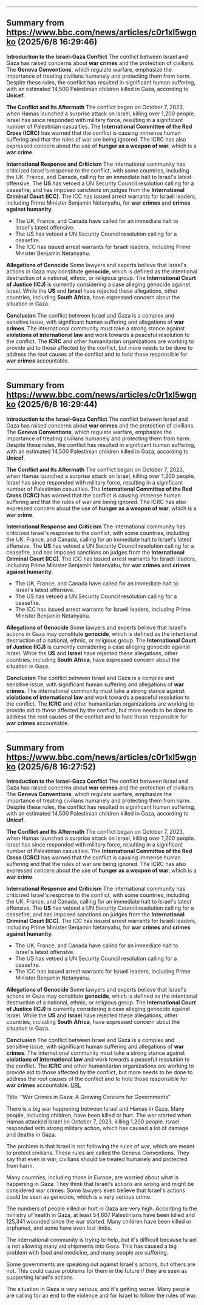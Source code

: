 
---
## Summary from https://www.bbc.com/news/articles/c0r1xl5wgnko (2025/6/8 16:29:46)

**Introduction to the Israel-Gaza Conflict**
The conflict between Israel and Gaza has raised concerns about **war crimes** and the protection of civilians. The **Geneva Conventions**, which regulate warfare, emphasize the importance of treating civilians humanely and protecting them from harm. Despite these rules, the conflict has resulted in significant human suffering, with an estimated 14,500 Palestinian children killed in Gaza, according to **Unicef**.

**The Conflict and Its Aftermath**
The conflict began on October 7, 2023, when Hamas launched a surprise attack on Israel, killing over 1,200 people. Israel has since responded with military force, resulting in a significant number of Palestinian casualties. The **International Committee of the Red Cross (ICRC)** has warned that the conflict is causing immense human suffering and that the rules of war are being ignored. The ICRC has also expressed concern about the use of **hunger as a weapon of war**, which is a **war crime**.

**International Response and Criticism**
The international community has criticized Israel's response to the conflict, with some countries, including the UK, France, and Canada, calling for an immediate halt to Israel's latest offensive. The **US** has vetoed a UN Security Council resolution calling for a ceasefire, and has imposed sanctions on judges from the **International Criminal Court (ICC)**. The ICC has issued arrest warrants for Israeli leaders, including Prime Minister Benjamin Netanyahu, for **war crimes** and **crimes against humanity**.

* The UK, France, and Canada have called for an immediate halt to Israel's latest offensive.
* The US has vetoed a UN Security Council resolution calling for a ceasefire.
* The ICC has issued arrest warrants for Israeli leaders, including Prime Minister Benjamin Netanyahu.

**Allegations of Genocide**
Some lawyers and experts believe that Israel's actions in Gaza may constitute **genocide**, which is defined as the intentional destruction of a national, ethnic, or religious group. The **International Court of Justice (ICJ)** is currently considering a case alleging genocide against Israel. While the **US** and **Israel** have rejected these allegations, other countries, including **South Africa**, have expressed concern about the situation in Gaza.

**Conclusion**
The conflict between Israel and Gaza is a complex and sensitive issue, with significant human suffering and allegations of **war crimes**. The international community must take a strong stance against **violations of international law** and work towards a peaceful resolution to the conflict. The **ICRC** and other humanitarian organizations are working to provide aid to those affected by the conflict, but more needs to be done to address the root causes of the conflict and to hold those responsible for **war crimes** accountable.

---
## Summary from https://www.bbc.com/news/articles/c0r1xl5wgnko (2025/6/8 16:29:44)

**Introduction to the Israel-Gaza Conflict**
The conflict between Israel and Gaza has raised concerns about **war crimes** and the protection of civilians. The **Geneva Conventions**, which regulate warfare, emphasize the importance of treating civilians humanely and protecting them from harm. Despite these rules, the conflict has resulted in significant human suffering, with an estimated 14,500 Palestinian children killed in Gaza, according to **Unicef**.

**The Conflict and Its Aftermath**
The conflict began on October 7, 2023, when Hamas launched a surprise attack on Israel, killing over 1,200 people. Israel has since responded with military force, resulting in a significant number of Palestinian casualties. The **International Committee of the Red Cross (ICRC)** has warned that the conflict is causing immense human suffering and that the rules of war are being ignored. The ICRC has also expressed concern about the use of **hunger as a weapon of war**, which is a **war crime**.

**International Response and Criticism**
The international community has criticized Israel's response to the conflict, with some countries, including the UK, France, and Canada, calling for an immediate halt to Israel's latest offensive. The **US** has vetoed a UN Security Council resolution calling for a ceasefire, and has imposed sanctions on judges from the **International Criminal Court (ICC)**. The ICC has issued arrest warrants for Israeli leaders, including Prime Minister Benjamin Netanyahu, for **war crimes** and **crimes against humanity**.

* The UK, France, and Canada have called for an immediate halt to Israel's latest offensive.
* The US has vetoed a UN Security Council resolution calling for a ceasefire.
* The ICC has issued arrest warrants for Israeli leaders, including Prime Minister Benjamin Netanyahu.

**Allegations of Genocide**
Some lawyers and experts believe that Israel's actions in Gaza may constitute **genocide**, which is defined as the intentional destruction of a national, ethnic, or religious group. The **International Court of Justice (ICJ)** is currently considering a case alleging genocide against Israel. While the **US** and **Israel** have rejected these allegations, other countries, including **South Africa**, have expressed concern about the situation in Gaza.

**Conclusion**
The conflict between Israel and Gaza is a complex and sensitive issue, with significant human suffering and allegations of **war crimes**. The international community must take a strong stance against **violations of international law** and work towards a peaceful resolution to the conflict. The **ICRC** and other humanitarian organizations are working to provide aid to those affected by the conflict, but more needs to be done to address the root causes of the conflict and to hold those responsible for **war crimes** accountable.

---
## Summary from https://www.bbc.com/news/articles/c0r1xl5wgnko (2025/6/8 16:27:52)

**Introduction to the Israel-Gaza Conflict**
The conflict between Israel and Gaza has raised concerns about **war crimes** and the protection of civilians. The **Geneva Conventions**, which regulate warfare, emphasize the importance of treating civilians humanely and protecting them from harm. Despite these rules, the conflict has resulted in significant human suffering, with an estimated 14,500 Palestinian children killed in Gaza, according to **Unicef**.

**The Conflict and Its Aftermath**
The conflict began on October 7, 2023, when Hamas launched a surprise attack on Israel, killing over 1,200 people. Israel has since responded with military force, resulting in a significant number of Palestinian casualties. The **International Committee of the Red Cross (ICRC)** has warned that the conflict is causing immense human suffering and that the rules of war are being ignored. The ICRC has also expressed concern about the use of **hunger as a weapon of war**, which is a **war crime**.

**International Response and Criticism**
The international community has criticized Israel's response to the conflict, with some countries, including the UK, France, and Canada, calling for an immediate halt to Israel's latest offensive. The **US** has vetoed a UN Security Council resolution calling for a ceasefire, and has imposed sanctions on judges from the **International Criminal Court (ICC)**. The ICC has issued arrest warrants for Israeli leaders, including Prime Minister Benjamin Netanyahu, for **war crimes** and **crimes against humanity**.

* The UK, France, and Canada have called for an immediate halt to Israel's latest offensive.
* The US has vetoed a UN Security Council resolution calling for a ceasefire.
* The ICC has issued arrest warrants for Israeli leaders, including Prime Minister Benjamin Netanyahu.

**Allegations of Genocide**
Some lawyers and experts believe that Israel's actions in Gaza may constitute **genocide**, which is defined as the intentional destruction of a national, ethnic, or religious group. The **International Court of Justice (ICJ)** is currently considering a case alleging genocide against Israel. While the **US** and **Israel** have rejected these allegations, other countries, including **South Africa**, have expressed concern about the situation in Gaza.

**Conclusion**
The conflict between Israel and Gaza is a complex and sensitive issue, with significant human suffering and allegations of **war crimes**. The international community must take a strong stance against **violations of international law** and work towards a peaceful resolution to the conflict. The **ICRC** and other humanitarian organizations are working to provide aid to those affected by the conflict, but more needs to be done to address the root causes of the conflict and to hold those responsible for **war crimes** accountable.
<a href="https://www.bbc.com/news/articles/c0r1xl5wgnko">URL</a>

<p>Title: "War Crimes in Gaza: A Growing Concern for Governments"</p>
<p>There is a big war happening between Israel and Hamas in Gaza. Many people, including children, have been killed or hurt. The war started when Hamas attacked Israel on October 7, 2023, killing 1,200 people. Israel responded with strong military action, which has caused a lot of damage and deaths in Gaza.</p>
<p>The problem is that Israel is not following the rules of war, which are meant to protect civilians. These rules are called the Geneva Conventions. They say that even in war, civilians should be treated humanely and protected from harm.</p>
<p>Many countries, including those in Europe, are worried about what is happening in Gaza. They think that Israel's actions are wrong and might be considered war crimes. Some lawyers even believe that Israel's actions could be seen as genocide, which is a very serious crime.</p>
<p>The numbers of people killed or hurt in Gaza are very high. According to the ministry of health in Gaza, at least 54,607 Palestinians have been killed and 125,341 wounded since the war started. Many children have been killed or orphaned, and some have even lost limbs.</p>
<p>The international community is trying to help, but it's difficult because Israel is not allowing many aid shipments into Gaza. This has caused a big problem with food and medicine, and many people are suffering.</p>
<p>Some governments are speaking out against Israel's actions, but others are not. This could cause problems for them in the future if they are seen as supporting Israel's actions.</p>
<p>The situation in Gaza is very serious, and it's getting worse. Many people are calling for an end to the violence and for Israel to follow the rules of war.</p>